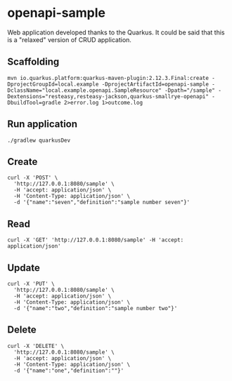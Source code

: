 # openapi-sample

Web application developed thanks to the Quarkus.
It could be said that this is a "relaxed" version of CRUD application.

## Scaffolding

```shell
mvn io.quarkus.platform:quarkus-maven-plugin:2.12.3.Final:create -DprojectGroupId=local.example -DprojectArtifactId=openapi-sample -DclassName="local.example.openapi.SampleResource" -Dpath="/sample" -Dextensions="resteasy,resteasy-jackson,quarkus-smallrye-openapi" -DbuildTool=gradle 2>error.log 1>outcome.log
```

## Run application

```shell
./gradlew quarkusDev
```

## Create

```shell
curl -X 'POST' \
  'http://127.0.0.1:8080/sample' \
  -H 'accept: application/json' \
  -H 'Content-Type: application/json' \
  -d '{"name":"seven","definition":"sample number seven"}'
```

## Read

```shell
curl -X 'GET' 'http://127.0.0.1:8080/sample' -H 'accept: application/json'
```

## Update

```shell
curl -X 'PUT' \
  'http://127.0.0.1:8080/sample' \
  -H 'accept: application/json' \
  -H 'Content-Type: application/json' \
  -d '{"name":"two","definition":"sample number two"}'
```

## Delete

```shell
curl -X 'DELETE' \
  'http://127.0.0.1:8080/sample' \
  -H 'accept: application/json' \
  -H 'Content-Type: application/json' \
  -d '{"name":"one","definition":""}'
```
